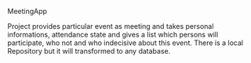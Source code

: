 MeetingApp

Project provides particular event as meeting and takes personal informations, attendance state and gives a list which persons will participate, who not and who indecisive about this event.
There is a local Repository but it will transformed to any database.
